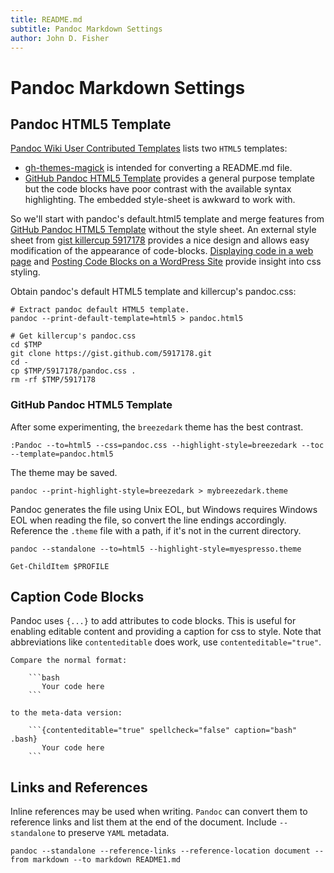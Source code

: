 ```yaml
---
title: README.md
subtitle: Pandoc Markdown Settings
author: John D. Fisher
---
```

# Pandoc Markdown Settings

## Pandoc HTML5 Template

[Pandoc Wiki User Contributed Templates] lists two `HTML5` templates:

* [gh-themes-magick] is intended for converting a README.md file.
* [GitHub Pandoc HTML5 Template] provides a general purpose template but the
  code blocks have poor contrast with the available syntax highlighting. The
  embedded style-sheet is awkward to work with.

So we'll start with pandoc's default.html5 template and merge features from
[GitHub Pandoc HTML5 Template] without the style sheet. An external style sheet
from [gist killercup 5917178] provides a nice design and allows easy
modification of the appearance of code-blocks. [Displaying code in a web page]
and [Posting Code Blocks on a WordPress Site] provide insight into css styling.

Obtain pandoc's default HTML5 template and killercup's pandoc.css:

```{contenteditable="true" spellcheck="false" caption="bash" .bash}
# Extract pandoc default HTML5 template.
pandoc --print-default-template=html5 > pandoc.html5

# Get killercup's pandoc.css
cd $TMP
git clone https://gist.github.com/5917178.git
cd -
cp $TMP/5917178/pandoc.css .
rm -rf $TMP/5917178
```

### GitHub Pandoc HTML5 Template

After some experimenting, the `breezedark` theme has the best contrast.

```{contenteditable="true" spellcheck="false" caption="viml" .bash}
:Pandoc --to=html5 --css=pandoc.css --highlight-style=breezedark --toc --template=pandoc.html5
```

The theme may be saved.

```{contenteditable="true" spellcheck="false" caption="bash" .bash}
pandoc --print-highlight-style=breezedark > mybreezedark.theme
```

Pandoc generates the file using Unix EOL, but Windows requires Windows EOL
when reading the file, so convert the line endings accordingly. Reference the `.theme` file with a path, if it's not in the current directory.


```{contenteditable="true" spellcheck="false" caption="bash" .bash}
pandoc --standalone --to=html5 --highlight-style=myespresso.theme
```

```{contenteditable="true" spellcheck="false" caption="PowerShell" .powershell}
Get-ChildItem $PROFILE
```

## Caption Code Blocks

Pandoc uses `{...}` to add attributes to code blocks. This is useful for enabling editable content and providing a caption for css to style. Note that abbreviations like `contenteditable` does work, use `contenteditable="true"`.

~~~{contenteditable="true" spellcheck="false" caption="markdown" .markdown}
Compare the normal format:

    ```bash
       Your code here
    ```

to the meta-data version:

    ```{contenteditable="true" spellcheck="false" caption="bash" .bash}
       Your code here
    ```
~~~

## Links and References

Inline references may be used when writing. `Pandoc` can convert them to reference links and list them at the end of the document. Include `--standalone` to preserve `YAML` metadata.

```{contenteditable="true" spellcheck="false" caption="bash" .bash}
pandoc --standalone --reference-links --reference-location document --from markdown --to markdown README1.md
```

<!--
## References
-->

[Pandoc Wiki User Contributed Templates]: https://github.com/jgm/pandoc/wiki/User-contributed-templates
[gh-themes-magick]: https://github.com/tajmone/gh-themes-magick
[GitHub Pandoc HTML5 Template]: https://github.com/tajmone/pandoc-goodies/tree/master/templates/html5/github
[Listing Captions With Delimited Code Blocks and Pandoc]: https://www.kartar.net/2012/12/listing-captions-with-delimited-code-blocks-and-pandoc/
[gist killercup 5917178]: https://gist.github.com/killercup/5917178
[Displaying code in a web page]: https://websemantics.uk/articles/displaying-code-in-web-pages/
[Posting Code Blocks on a WordPress Site]: https://css-tricks.com/posting-code-blocks-wordpress-site/
